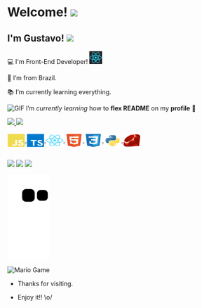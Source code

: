 # Welcome! <img src=https://github.com/TheDudeThatCode/TheDudeThatCode/blob/master/Assets/Earth.gif width="30">

## I'm Gustavo! <img src="https://github.com/TheDudeThatCode/TheDudeThatCode/blob/master/Assets/Hi.gif" width="29px">

:computer: I'm Front-End Developer! 
                                    <img src="https://github.com/Barbosa885/Barbosa885/blob/main/assets/react.png" width="29px">

:house_with_garden: I’m from Brazil.

:books: I’m currently learning everything.

<img alt="GIF" src="https://github.com/TheDudeThatCode/TheDudeThatCode/blob/master/Assets/gandalf_parrot.gif" width="20vw" /> I’m _currently learning_ how to **flex README** on my **profile** 💪

<div>
  <a href="https://www.instagram.com/gustavob.alm_/" />
  <img height='160em' src='https://github-readme-stats.vercel.app/api?username=Barbosa885&show_icons=true&theme=tokyonight' />
  <img height='160em' src='https://github-readme-stats.vercel.app/api/top-langs/?username=anuraghazra&layout=compact&theme=tokyonight'>
</div>

<div style="display: inline_block"><br>
  <img align="center" alt="Gu-Js" height="30" width="40" src="https://raw.githubusercontent.com/devicons/devicon/master/icons/javascript/javascript-plain.svg">
  <img align="center" alt="Gu-Ts" height="30" width="40" src="https://raw.githubusercontent.com/devicons/devicon/master/icons/typescript/typescript-plain.svg">
  <img align="center" alt="Gu-React" height="30" width="40" src="https://raw.githubusercontent.com/devicons/devicon/master/icons/react/react-original.svg">
  <img align="center" alt="Gu-HTML" height="30" width="40" src="https://raw.githubusercontent.com/devicons/devicon/master/icons/html5/html5-original.svg">
  <img align="center" alt="Gu-CSS" height="30" width="40" src="https://raw.githubusercontent.com/devicons/devicon/master/icons/css3/css3-original.svg">
  <img align="center" alt="Gu-Python" height="30" width="40" src="https://raw.githubusercontent.com/devicons/devicon/master/icons/python/python-original.svg">
  <img align="center" alt="Gu-Ruby" height="30" width="40" src="https://raw.githubusercontent.com/devicons/devicon/master/icons/ruby/ruby-original.svg">
</div>

##

<div> 
  <a href="https://www.instagram.com/gustavob.alm_/" target="_blank"><img src="https://img.shields.io/badge/-Instagram-%23E4405F?style=for-the-badge&logo=instagram&logoColor=white" target="_blank"></a>
  <a href = "mailto:adnosense5@gmail.com"><img src="https://img.shields.io/badge/-Gmail-%23333?style=for-the-badge&logo=gmail&logoColor=white" target="_blank"></a>
  <a href="https://www.linkedin.com/in/gustavo-barbosa-941838217/" target="_blank"><img src="https://img.shields.io/badge/-LinkedIn-%230077B5?style=for-the-badge&logo=linkedin&logoColor=white" target="_blank"></a> 
 
  ![Snake animation](https://github.com/rafaballerini/rafaballerini/blob/output/github-contribution-grid-snake.svg)
 
  <img src="https://github.com/TheDudeThatCode/TheDudeThatCode/blob/master/Assets/Mario_Gameplay.gif" alt="Mario Game" width="980">
 
</div>

- Thanks for visiting.

- Enjoy it!! \o/

